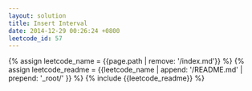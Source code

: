 ```yaml
---
layout: solution
title: Insert Interval
date: 2014-12-29 00:26:24 +0800
leetcode_id: 57
---
```

{% assign leetcode_name = {{page.path | remove: '/index.md'}}  %}
{% assign leetcode_readme = {{leetcode_name | append: '/README.md' | prepend: '_root/' }}  %}
{% include {{leetcode_readme}} %}
